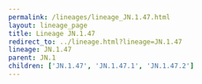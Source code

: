 ```yaml
---
permalink: /lineages/lineage_JN.1.47.html
layout: lineage_page
title: Lineage JN.1.47
redirect_to: ../lineage.html?lineage=JN.1.47
lineage: JN.1.47
parent: JN.1
children: ['JN.1.47', 'JN.1.47.1', 'JN.1.47.2']
---
```

